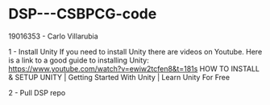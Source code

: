 # DSP---CSBPCG-code
19016353 - Carlo Villarubia

1 - Install Unity
    If you need to install Unity there are videos on Youtube. Here is a link to a good guide to installing Unity:
    https://www.youtube.com/watch?v=ewiw2tcfen8&t=181s
    HOW TO INSTALL & SETUP UNITY | Getting Started With Unity | Learn Unity For Free
    
2 - Pull DSP repo
    
